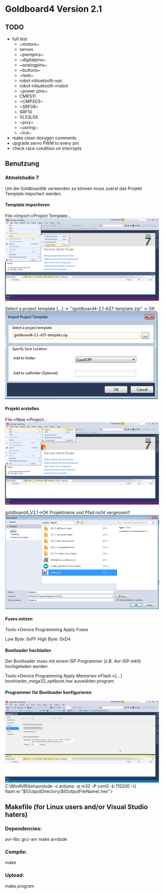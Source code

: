 # Goldboard4 Version 2.1

## TODO
* full test 
   * ~motors~
   * servos
   * ~pwmpins~ 
   * ~digitalpins~
   * ~analogpins~
   * ~buttons~
   * ~leds~
   * robot->bluetooth->pc
   * robot->bluetooth->robot
   * ~power pins~
   * CMPS11
   * ~CMPS03~
   * ~SRF08~
   * SRF10
   * VL53L0X
   * ~pixy~
   * ~usring~
   * ~lcd~
* make clean doxygen comments
* upgrade servo PWM to every pin
* check race condition on interrupts

## Benutzung

### Atmelstudio 7

Um die Goldboardlib verwenden zu können muss zuerst das Projekt Template importiert werden.

#### Template importieren

File->Import->Project Template...
![](images/projekt_template_importieren.png)

Select a project template [...] -> "<path>/goldboard4-2.1-AS7-template.zip" -> OK
![](images/projekt_template_importieren_2.png)

#### Projekt erstellen

File->New->Project...
![](images/projekt_erstellen.png)

goldboard4_V2.1->OK
Projektname und Pfad nicht vergessen!!
![](images/projekt_erstellen_2.png)

#### Fuses setzen

Tools->Device Programming
Apply
Fuses

Low Byte: 0xFF 
High Byte: 0xD4

#### Bootloader hochladen

Der Bootloader muss mit einem ISP Programmer (z.B. Avr-ISP-mkII) hochgeladen werden.

Tools->Device Programming
Apply
Memories->Flash->[...]
bootloader_mega32_optiboot.hex auswählen
program

#### Programmer für Bootloader konfigurieren

![](images/bootloader_einstellungen.png)
C:\WinAVR\bin\avrdude -c arduino -p m32 -P com5 -b 115200 -U flash:w:"$(OutputDirectory)\$(OutputFileName).hex":i

## Makefile (for Linux users and/or Visual Studio haters)

### Dependencies:
avr-libc gcc-avr make avrdude

### Compile:
make

### Upload:
make program






